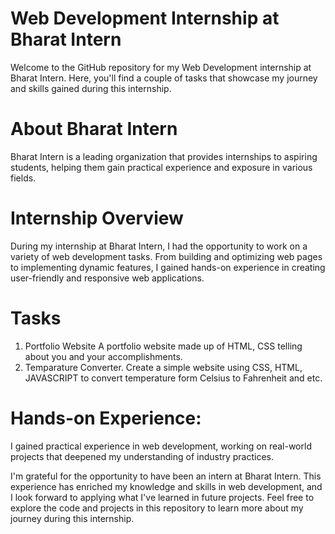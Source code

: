 # Web Development Internship at Bharat Intern
Welcome to the GitHub repository for my Web Development internship at Bharat Intern. Here, you'll find a couple of tasks that showcase my journey and skills gained during this internship.
# About Bharat Intern
Bharat Intern is a leading organization that provides internships to aspiring students, helping them gain practical experience and exposure in various fields.

# Internship Overview
During my internship at Bharat Intern, I had the opportunity to work on a variety of web development tasks. From building and optimizing web pages to implementing dynamic features, I gained hands-on experience in creating user-friendly and responsive web applications.

# Tasks 
1. Portfolio Website
    A portfolio website made up of HTML, CSS telling about you and your accomplishments.
2. Temparature Converter.
    Create a simple website using CSS, HTML, JAVASCRIPT to convert temperature form Celsius to Fahrenheit and etc.

# Hands-on Experience: 
I gained practical experience in web development, working on real-world projects that deepened my understanding of industry practices.

I'm grateful for the opportunity to have been an intern at Bharat Intern. This experience has enriched my knowledge and skills in web development, and I look forward to applying what I've learned in future projects. Feel free to explore the code and projects in this repository to learn more about my journey during this internship.
